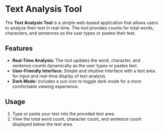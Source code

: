 # Text Analysis Tool

The **Text Analysis Tool** is a simple web-based application that allows users to analyze their text in real-time. The tool provides counts for total words, characters, and sentences as the user types or pastes their text.

## Features

- **Real-Time Analysis:** The tool updates the word, character, and sentence counts dynamically as the user types or pastes text.
- **User-Friendly Interface:** Simple and intuitive interface with a text area for input and real-time display of text analysis.
- **Dark Mode:** Includes a sun icon to toggle dark mode for a more comfortable viewing experience.

## Usage

1. Type or paste your text into the provided text area.
2. View the total word count, character count, and sentence count displayed below the text area.


